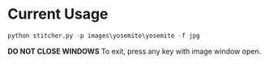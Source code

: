 # Current Usage

```py
python stitcher.py -p images\yosemite\yosemite -f jpg
```
**DO NOT CLOSE WINDOWS**
To exit, press any key with image window open.
